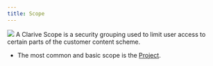 ```yaml
---
title: Scope
---
```


<img src="/static/images/icons/page.png" /> A Clarive Scope is a security grouping
used to limit user access to certain parts of the customer content scheme. 

* The most common and basic scope is the [Project](concepts/project).